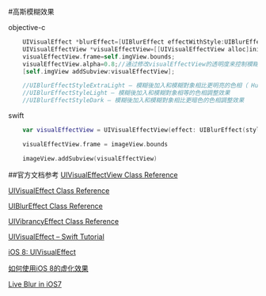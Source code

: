 #高斯模糊效果

objective-c
```Objective-C
    UIVisualEffect *blurEffect=[UIBlurEffect effectWithStyle:UIBlurEffectStyleDark];
    UIVisualEffectView *visualEffectView=[[UIVisualEffectView alloc]initWithEffect:blurEffect];
    visualEffectView.frame=self.imgView.bounds;
    visualEffectView.alpha=0.8;//通过修改visualEffectView的透明度来控制模糊程度
    [self.imgView addSubview:visualEffectView];

	//UIBlurEffectStyleExtraLight – 模糊後加入和模糊對象相比更明亮的色相（ Hue ）調整效果
	//UIBlurEffectStyleLight – 模糊後加入和模糊對象相等的色相調整效果
	//UIBlurEffectStyleDark – 模糊後加入和模糊對象相比更暗色的色相調整效果
```
swift
```swift
	var visualEffectView = UIVisualEffectView(effect: UIBlurEffect(style: .Light)) as UIVisualEffectView

	visualEffectView.frame = imageView.bounds

	imageView.addSubview(visualEffectView)
```
##官方文档参考
[UIVisualEffectView Class Reference](https://developer.apple.com/library/ios/documentation/UIKit/Reference/UIVisualEffectView/)

[UIVisualEffect Class Reference](https://developer.apple.com/library/ios/documentation/UIKit/Reference/UIVisualEffect_class/index.html#//apple_ref/occ/cl/UIVisualEffect)

[UIBlurEffect Class Reference](https://developer.apple.com/library/ios/documentation/UIKit/Reference/UIVisualEffect_class/index.html#//apple_ref/occ/cl/UIVisualEffect)

[UIVibrancyEffect Class Reference](https://developer.apple.com/library/ios/documentation/UIKit/Reference/UIVibrancyEffect/)

[UIVisualEffect – Swift Tutorial](http://swiftoverload.com/tag/uivisualeffectview/)

[iOS 8: UIVisualEffect](http://idrawcode.tumblr.com/post/101925733632/ios-8-uivisualeffect)

[如何使用iOS 8的虚化效果](http://www.cocoachina.com/ios/20141009/9860.html)

[Live Blur in iOS7](http://whoisryannystrom.com/2013/09/17/Live-blur-in-iOS7/)